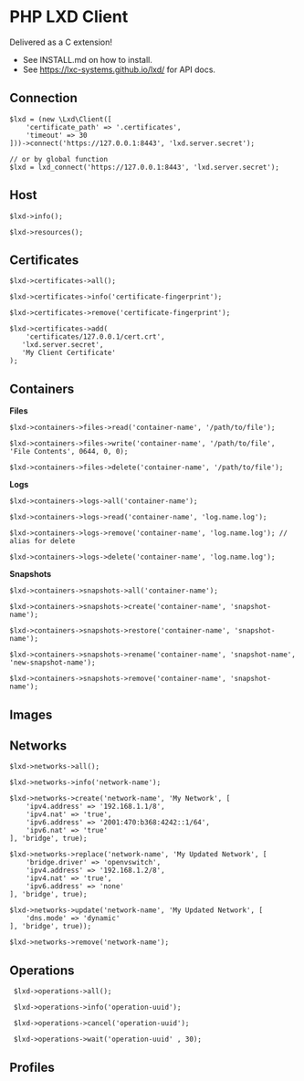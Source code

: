 # PHP LXD Client 

Delivered as a C extension!

 - See INSTALL.md on how to install.
 - See https://lxc-systems.github.io/lxd/ for API docs.


 ## Connection

    $lxd = (new \Lxd\Client([
        'certificate_path' => '.certificates',
        'timeout' => 30
    ]))->connect('https://127.0.0.1:8443', 'lxd.server.secret');

    // or by global function
    $lxd = lxd_connect('https://127.0.0.1:8443', 'lxd.server.secret');


 ## Host

    $lxd->info();

    $lxd->resources();


 ## Certificates

    $lxd->certificates->all();

    $lxd->certificates->info('certificate-fingerprint');

    $lxd->certificates->remove('certificate-fingerprint');

    $lxd->certificates->add(
        'certificates/127.0.0.1/cert.crt',
	   'lxd.server.secret',
	   'My Client Certificate'
    );


 ## Containers

 **Files**

    $lxd->containers->files->read('container-name', '/path/to/file');

    $lxd->containers->files->write('container-name', '/path/to/file', 'File Contents', 0644, 0, 0);

    $lxd->containers->files->delete('container-name', '/path/to/file');


 **Logs**

    $lxd->containers->logs->all('container-name');

    $lxd->containers->logs->read('container-name', 'log.name.log');

    $lxd->containers->logs->remove('container-name', 'log.name.log'); // alias for delete

    $lxd->containers->logs->delete('container-name', 'log.name.log');


 **Snapshots**

    $lxd->containers->snapshots->all('container-name');

    $lxd->containers->snapshots->create('container-name', 'snapshot-name');

    $lxd->containers->snapshots->restore('container-name', 'snapshot-name');

    $lxd->containers->snapshots->rename('container-name', 'snapshot-name', 'new-snapshot-name');

    $lxd->containers->snapshots->remove('container-name', 'snapshot-name');


 ## Images


 ## Networks

    $lxd->networks->all();

    $lxd->networks->info('network-name');

    $lxd->networks->create('network-name', 'My Network', [
        'ipv4.address' => '192.168.1.1/8',
        'ipv4.nat' => 'true',
        'ipv6.address' => '2001:470:b368:4242::1/64',
        'ipv6.nat' => 'true'
    ], 'bridge', true);

    $lxd->networks->replace('network-name', 'My Updated Network', [
        'bridge.driver' => 'openvswitch',
        'ipv4.address' => '192.168.1.2/8',
        'ipv4.nat' => 'true',
        'ipv6.address' => 'none'
    ], 'bridge', true);

    $lxd->networks->update('network-name', 'My Updated Network', [
        'dns.mode' => 'dynamic'
    ], 'bridge', true));

    $lxd->networks->remove('network-name');


 ## Operations

     $lxd->operations->all();

     $lxd->operations->info('operation-uuid');

     $lxd->operations->cancel('operation-uuid');

     $lxd->operations->wait('operation-uuid' , 30);


 ## Profiles

